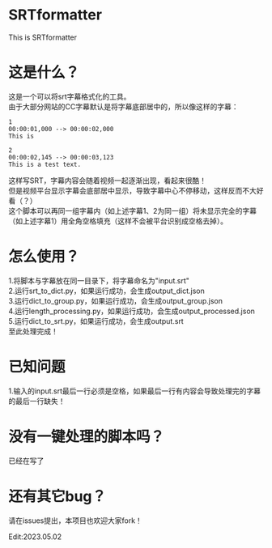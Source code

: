 # SRTformatter
This is SRTformatter
# 这是什么？
这是一个可以将srt字幕格式化的工具。
<br>
由于大部分网站的CC字幕默认是将字幕底部居中的，所以像这样的字幕：
```
1
00:00:01,000 --> 00:00:02,000
This is

2
00:00:02,145 --> 00:00:03,123
This is a test text.
```
这样写SRT，字幕内容会随着视频一起逐渐出现，看起来很酷！
<br>
但是视频平台显示字幕会底部居中显示，导致字幕中心不停移动，这样反而不大好看（？）
<br>
这个脚本可以再同一组字幕内（如上述字幕1、2为同一组）将未显示完全的字幕（如上述字幕1）用全角空格填充（这样不会被平台识别成空格去掉）。

# 怎么使用？
1.将脚本与字幕放在同一目录下，将字幕命名为"input.srt"
<br>
2.运行srt_to_dict.py，如果运行成功，会生成output_dict.json
<br>
3.运行dict_to_group.py，如果运行成功，会生成output_group.json
<br>
4.运行length_processing.py，如果运行成功，会生成output_processed.json
<br>
5.运行dict_to_srt.py，如果运行成功，会生成output.srt
<br>
至此处理完成！

# 已知问题
1.输入的input.srt最后一行必须是空格，如果最后一行有内容会导致处理完的字幕的最后一行缺失！

# 没有一键处理的脚本吗？
已经在写了

# 还有其它bug？
请在issues提出，本项目也欢迎大家fork！

Edit:2023.05.02
